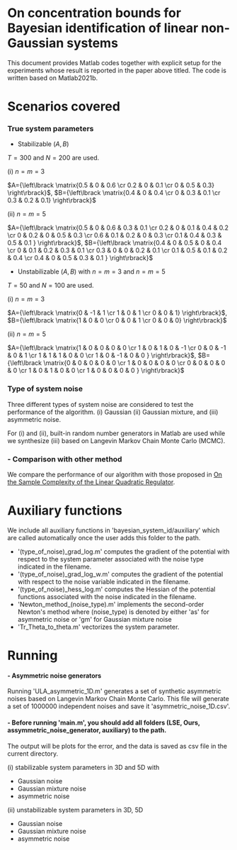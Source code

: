 # On concentration bounds for Bayesian identification of linear non-Gaussian systems

This document provides Matlab codes together with explicit setup for the experiments 
whose result is reported in the paper above titled. The code is written based on Matlab2021b.

# Scenarios covered

### True system parameters

- Stabilizable $(A,B)$ 

$T=300$ and $N=200$ are used.

(i) $n=m=3$

$A={\left\lbrack \matrix{0.5 & 0 & 0.6 \cr 0.2 & 0 & 0.1 \cr 0 & 0.5 & 0.3} \right\rbrack}$, $B={\left\lbrack \matrix{0.4 & 0 & 0.4 \cr 0 & 0.3 & 0.1 \cr 0.3 & 0.2 & 0.1} \right\rbrack}$

(ii) $n=m=5$

$A={\left\lbrack \matrix{0.5 & 0 & 0.6 & 0.3 & 0.1 \cr 0.2 & 0 & 0.1 & 0.4 & 0.2  \cr 0 & 0.2 & 0 & 0.5 & 0.3 \cr 0.6 & 0.1 & 0.2 & 0 & 0.3 \cr 0.1 & 0.4 & 0.3 & 0.5 & 0.1 } \right\rbrack}$, 
$B={\left\lbrack \matrix{0.4 & 0 & 0.5 & 0 & 0.4 \cr 0 & 0.1 & 0.2 & 0.3 & 0.1  \cr 0.3 & 0 & 0 & 0.2 & 0.1 \cr 0.1 & 0.5 & 0.1 & 0.2 & 0.4 \cr 0.4 & 0 & 0.5 & 0.3 & 0.1 } \right\rbrack}$

- Unstabilizable $(A,B)$ with $n=m=3$ and $n=m=5$

$T=50$ and $N=100$ are used.

(i) $n=m=3$

$A={\left\lbrack \matrix{0 & -1  & 1 \cr 1 & 0 & 1 \cr 0 & 0 & 1} \right\rbrack}$, $B={\left\lbrack \matrix{1 & 0 & 0 \cr 0 & 0 & 1 \cr 0 & 0 & 0} \right\rbrack}$

(ii) $n=m=5$

$A={\left\lbrack \matrix{1 & 0 & 0 & 0 & 0 \cr 1 & 0 & 1 & 0 & -1  \cr 0 & 0 & -1 & 0 & 1 \cr 1 & 1 & 1 & 0 & 0 \cr 1 & 0 & -1 & 0 & 0 } \right\rbrack}$, 
$B={\left\lbrack \matrix{0 & 0 & 0 & 0 & 0 \cr 1 & 0 & 0 & 0 & 0  \cr 0 & 0 & 0 & 0 & 0 \cr 1 & 0 & 1 & 0 & 0 \cr 1 & 0 & 0 & 0 & 0 } \right\rbrack}$


### Type of system noise
Three different types of system noise are considered to test the performance of the algorithm.
(i) Gaussian
(ii) Gaussian mixture, and (iii) asymmetric noise.

For (i) and (ii), built-in random number generators in Matlab are used while we synthesize (iii) based on Langevin Markov Chain Monte Carlo (MCMC).

### - Comparison with other method
We compare the performance of our algorithm with those proposed in [On the Sample Complexity of the Linear Quadratic Regulator](
https://link.springer.com/article/10.1007/s10208-019-09426-y). 

# Auxiliary functions

We include all auxiliary functions in 'bayesian_system_id/auxiliary' which are called automatically once the user adds this folder to the path.

- '(type_of_noise)_grad_log.m' computes the gradient of the potential with respect to the system parameter 
 associated with the noise type indicated in the filename.
- '(type_of_noise)_grad_log_w.m' computes the gradient of the potential with respect to the noise variable indicated in the filename.
- '(type_of_noise)_hess_log.m' computes the Hessian of the potential functions associated with the noise indicated in the filename.
- 'Newton_method_(noise_type).m' implements the second-order Newton's method where (noise_type) is denoted by either 'as' for asymmetric noise or 'gm' for Gaussian mixture noise
- 'Tr_Theta_to_theta.m' vectorizes the system parameter.

# Running

#### - Asymmetric noise generators
Running 'ULA_asymmetric_1D.m' generates a set of synthetic asymmetric noises based on Langevin Markov Chain Monte Carlo. 
This file will generate a set of 1000000 independent noises and save it 'asymmetric_noise_1D.csv'. 

#### - Before running 'main.m', you should add all folders (LSE, Ours, assymmetric_noise_generator, auxiliary) to the path.
The output will be plots for the error, and the data is saved as csv file in the current directory.

(i) stabilizable system parameters in 3D and 5D with 
- Gaussian noise
- Gaussian mixture noise
- asymmetric noise

(ii) unstabilizable system parameters in 3D, 5D
- Gaussian noise
- Gaussian mixture noise
- asymmetric noise







